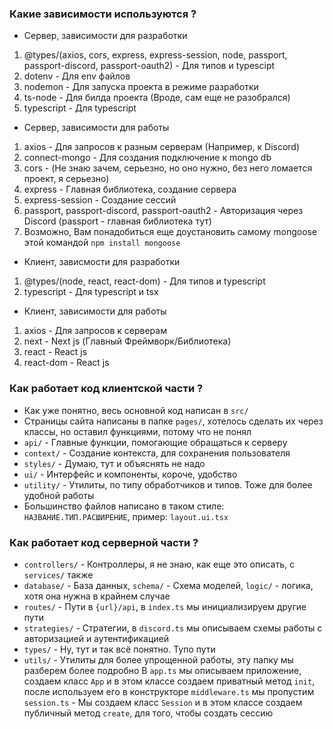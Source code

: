 ### Какие зависимости используются ?
- Сервер, зависимости для разработки
1. @types/(axios, cors, express, express-session, node, passport, passport-discord, passport-oauth2) - Для типов и typescipt
2. dotenv - Для env файлов
3. nodemon - Для запуска проекта в режиме разработки
4. ts-node - Для билда проекта (Вроде, сам еще не разобрался)
5. typescript - Для typescript

- Сервер, зависимости для работы
1. axios - Для запросов к разным серверам (Например, к Discord)
2. connect-mongo - Для создания подключение к mongo db
3. cors - (Не знаю зачем, серьезно, но оно нужно, без него ломается проект, я серьезно)
4. express - Главная библиотека, создание сервера
5. express-session - Создание сессий
6. passport, passport-discord, passport-oauth2 - Авторизация через Discord (passport - главная библиотека тут)
7. Возможно, Вам понадобиться еще доустановить самому mongoose этой командой `npm install mongoose` 

- Клиент, зависмости для разработки
1. @types/(node, react, react-dom) - Для типов и typescript
2. typescript - Для typescript и tsx

- Клиент, зависимости для работы
1. axios - Для запросов к серверам
2. next - Next js (Главный Фреймворк/Библиотека)
3. react - React js
4. react-dom - React js

### Как работает код клиентской части ?
- Как уже понятно, весь основной код написан в `src/`
- Страницы сайта написаны в папке `pages/`, хотелось сделать их через классы, но оставил функциями, потому что не понял
- `api/` - Главные функции, помогающие обращаться к серверу
- `context/` - Создание контекста, для сохранения пользователя
- `styles/` - Думаю, тут и объяснять не надо
- `ui/` - Интерфейс и компоненты, короче, удобство
- `utility/` - Утилиты, по типу обработчиков и типов. Тоже для более удобной работы
- Большинство файлов написано в таком стиле: `НАЗВАНИЕ.ТИП.РАСШИРЕНИЕ`, пример: `layout.ui.tsx`

### Как работает код серверной части ?
- `controllers/` - Контроллеры, я не знаю, как еще это описать, с `services/` также
- `database/` - База данных, `schema/` - Схема моделей, `logic/` - логика, хотя она нужна в крайнем случае
- `routes/` - Пути в `{url}/api`, в `index.ts` мы инициализируем другие пути
- `strategies/` - Стратегии, в `discord.ts` мы описываем схемы работы с авторизацией и аутентификацией
- `types/` - Ну, тут и так всё понятно. Тупо пути
- `utils/` - Утилиты для более упрощенной работы, эту папку мы разберем более подробно
В `app.ts` мы описываем приложение, создаем класс `App` и в этом классе создаем приватный метод `init`, после используем его в конструкторе
`middleware.ts` мы пропустим
`session.ts` - Мы создаем класс `Session` и в этом классе создаем публичный метод `create`, для того, чтобы создать сессию